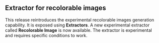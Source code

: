 ## Extractor for recolorable images

This release reintroduces the experimental recolorable images generation
capability. It is exposed using **Extractors**. A new experimental extractor
called **Recolorable Image** is now available. The extractor is experimental and
requires specific conditions to work.
